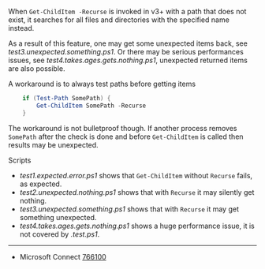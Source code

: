 
When `Get-ChildItem -Recurse` is invoked in v3+ with a path that does not
exist, it searches for all files and directories with the specified name
instead.

As a result of this feature, one may get some unexpected items back, see
*test3.unexpected.something.ps1*. Or there may be serious performances issues,
see *test4.takes.ages.gets.nothing.ps1*, unexpected returned items are also
possible.

A workaround is to always test paths before getting items

```PowerShell
    if (Test-Path SomePath) {
        Get-ChildItem SomePath -Recurse
    }
```

The workaround is not bulletproof though. If another process removes `SomePath`
after the check is done and before `Get-ChildItem` is called then results may
be unexpected.

Scripts

- *test1.expected.error.ps1* shows that `Get-ChildItem` without `Recurse` fails, as expected.
- *test2.unexpected.nothing.ps1* shows that with `Recurse` it may silently get nothing.
- *test3.unexpected.something.ps1* shows that with `Recurse` it may get something unexpected.
- *test4.takes.ages.gets.nothing.ps1* shows a huge performance issue, it is not covered by *.test.ps1*.

---

- Microsoft Connect [766100](https://connect.microsoft.com/PowerShell/feedback/details/766100)
